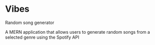 # Vibes
Random song generator

A MERN application that allows users to generate random songs from a selected genre using the Spotify API
